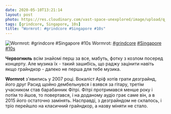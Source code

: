 ```yaml
---
date: 2020-05-10T13:21:14
layout: post
photo: https://res.cloudinary.com/vast-space-unexplored/image/upload/q_auto,dpr_auto,w_auto/photos/photo_964_10-05-2020_13-21-14.jpg
tags: [grindcore, Singapore, 10s]
title: "Wormrot: #grindcore #Singapore #10s"
---
```

![Wormrot: #grindcore #Singapore #10s](https://res.cloudinary.com/vast-space-unexplored/image/upload/q_auto,dpr_auto,w_auto/photos/photo_964_10-05-2020_13-21-14.jpg)
Wormrot: [#grindcore](/tags/#grindcore) [#Singapore](/tags/#Singapore) [#10s](/tags/#10s)

**Червогниль** всім знайомі перш за все, мабуть, фотку з козлом посеред концерту. Але музика їх - такий зашибісь, що раджу зацінити навіть якщо грайндкор - далеко не перша для тебе музика.

**Wormrot** з&#39;явились у 2007 році. Вокаліст Аріф хотів грати дезграйнд, його друг Расид щойно дембельнувся і взявся за гітару, третім учасником став барабанник Фітрі. Фітрі протримався менше року і потім то йшов, то повертався, і на доданому аудіо грає саме він, а в 2015 його остаточно замінять. Насправді, з дезграйндом не склалось, і тріо перейшло на класичний грайндкор, а назву міняти не стало.